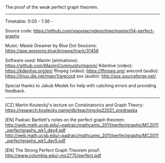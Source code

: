 The proof of the weak perfect graph theorem.

------------------

Timetable:
0:00 - <something>
1:36 - <something else>

Source code:
https://github.com/xiaoxiae/videos/tree/master/04-perfect-graphs

Music:
Maisie Dreamer by Blue Dot Sessions: https://app.sessions.blue/browse/track/31458

Software used:
Manim (animations): https://github.com/ManimCommunity/manim/
Kdenlive (video): https://kdenlive.org/en/
ffmpeg (video): https://ffmpeg.org/
arecord (audio): https://linux.die.net/man/1/arecord
sox (audio): http://sox.sourceforge.net/

Special thanks to Jakub Medek for help with catching errors and providing feedback.

------------------

[CZ] Martin Koutecký's lecture on Combinatorics and Graph Theory:
https://research.koutecky.name/db/teaching:kg22021_prednaska

[EN] Padraic Bartlett's notes on the perfect graph theorem:
http://web.math.ucsb.edu/~padraic/mathcamp_2011/perfectgraphs/MC2011_perfectgraphs_wk1_day4.pdf
http://web.math.ucsb.edu/~padraic/mathcamp_2011/perfectgraphs/MC2011_perfectgraphs_wk1_day5.pdf

[EN] The Strong Perfect Graph Theorem proof:
http://www.columbia.edu/~mc2775/perfect.pdf
